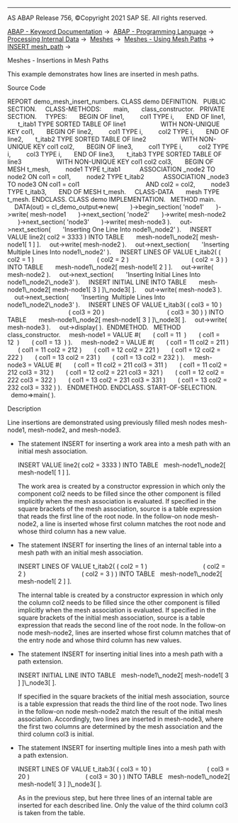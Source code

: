   

* * *

AS ABAP Release 756, ©Copyright 2021 SAP SE. All rights reserved.

[ABAP - Keyword Documentation](javascript:call_link\('abenabap.htm'\)) →  [ABAP - Programming Language](javascript:call_link\('abenabap_reference.htm'\)) →  [Processing Internal Data](javascript:call_link\('abenabap_data_working.htm'\)) →  [Meshes](javascript:call_link\('abenabap_meshes.htm'\)) →  [Meshes - Using Mesh Paths](javascript:call_link\('abenmesh_path_usage.htm'\)) →  [INSERT mesh\_path](javascript:call_link\('abenmesh_insert.htm'\)) → 

Meshes - Insertions in Mesh Paths

This example demonstrates how lines are inserted in mesh paths.

Source Code

REPORT demo\_mesh\_insert\_numbers.
CLASS demo DEFINITION.
  PUBLIC SECTION.
    CLASS-METHODS:
      main,
      class\_constructor.
  PRIVATE SECTION.
    TYPES:
      BEGIN OF line1,
        col1 TYPE i,
      END OF line1,
      t\_itab1 TYPE SORTED TABLE OF line1
                   WITH NON-UNIQUE KEY col1,
      BEGIN OF line2,
        col1 TYPE i,
        col2 TYPE i,
      END OF line2,
      t\_itab2 TYPE SORTED TABLE OF line2
                   WITH NON-UNIQUE KEY col1 col2,
      BEGIN OF line3,
        col1 TYPE i,
        col2 TYPE i,
        col3 TYPE i,
      END OF line3,
      t\_itab3 TYPE SORTED TABLE OF line3
                   WITH NON-UNIQUE KEY col1 col2 col3,
      BEGIN OF MESH t\_mesh,
        node1 TYPE t\_itab1
          ASSOCIATION \_node2 TO node2 ON col1 = col1,
        node2 TYPE t\_itab2
          ASSOCIATION \_node3 TO node3 ON col1 = col1
                                     AND col2 = col2,
        node3 TYPE t\_itab3,
      END OF MESH t\_mesh.
    CLASS-DATA
      mesh TYPE t\_mesh.
ENDCLASS.
CLASS demo IMPLEMENTATION.
  METHOD main.
    DATA(out) = cl\_demo\_output=>new(
      )->begin\_section( 'node1'
      )->write( mesh-node1
      )->next\_section( 'node2'
      )->write( mesh-node2
      )->next\_section( 'node3'
      )->write( mesh-node3 ).
    out->next\_section(
      'Inserting One Line Into node1\\\_node2' ).
    INSERT VALUE line2( col2 = 3333 ) INTO TABLE
      mesh-node1\\\_node2\[ mesh-node1\[ 1 \] \].
    out->write( mesh-node2 ).
    out->next\_section(
      'Inserting Multiple Lines Into node1\\\_node2' ).
    INSERT LINES OF VALUE t\_itab2( ( col2 = 1 )
                                   ( col2 = 2 )
                                   ( col2 = 3 ) ) INTO TABLE
      mesh-node1\\\_node2\[ mesh-node1\[ 2 \] \].
    out->write( mesh-node2 ).
    out->next\_section(
      'Inserting Initial Lines Into node1\\\_node2\\\_node3' ).
    INSERT INITIAL LINE INTO TABLE
      mesh-node1\\\_node2\[ mesh-node1\[ 3 \] \]\\\_node3\[ \].
    out->write( mesh-node3 ).
    out->next\_section(
      'Inserting  Multiple Lines Into node1\\\_node2\\\_node3' ).
    INSERT LINES OF VALUE t\_itab3( ( col3 = 10 )
                                   ( col3 = 20 )
                                   ( col3 = 30 ) ) INTO TABLE
      mesh-node1\\\_node2\[ mesh-node1\[ 3 \] \]\\\_node3\[ \].
    out->write( mesh-node3 ).
    out->display( ).  ENDMETHOD.
  METHOD class\_constructor.
    mesh-node1 = VALUE #(
      ( col1 = 11  )
      ( col1 = 12  )
      ( col1 = 13  ) ).
    mesh-node2 = VALUE #(
      ( col1 = 11 col2 = 211 )
      ( col1 = 11 col2 = 212 )
      ( col1 = 12 col2 = 221 )
      ( col1 = 12 col2 = 222 )
      ( col1 = 13 col2 = 231 )
      ( col1 = 13 col2 = 232 ) ).
    mesh-node3 = VALUE #(
      ( col1 = 11 col2 = 211 col3 = 311 )
      ( col1 = 11 col2 = 212 col3 = 312 )
      ( col1 = 12 col2 = 221 col3 = 321 )
      ( col1 = 12 col2 = 222 col3 = 322 )
      ( col1 = 13 col2 = 231 col3 = 331 )
      ( col1 = 13 col2 = 232 col3 = 332 ) ).
  ENDMETHOD.
ENDCLASS.
START-OF-SELECTION.
  demo=>main( ).

Description

Line insertions are demonstrated using previously filled mesh nodes mesh-node1, mesh-node2, and mesh-node3.

-   The statement INSERT for inserting a work area into a mesh path with an initial mesh association.
    
    INSERT VALUE line2( col2 = 3333 ) INTO TABLE
      mesh-node1\\\_node2\[ mesh-node1\[ 1 \] \].
    
    The work area is created by a constructor expression in which only the component col2 needs to be filled since the other component is filled implicitly when the mesh association is evaluated. If specified in the square brackets of the mesh association, source is a table expression that reads the first line of the root node. In the follow-on node mesh-node2, a line is inserted whose first column matches the root node and whose third column has a new value.
    
-   The statement INSERT for inserting the lines of an internal table into a mesh path with an initial mesh association.
    
    INSERT LINES OF VALUE t\_itab2( ( col2 = 1 )
                                   ( col2 = 2 )
                                   ( col2 = 3 ) ) INTO TABLE
      mesh-node1\\\_node2\[ mesh-node1\[ 2 \] \].
    
    The internal table is created by a constructor expression in which only the column col2 needs to be filled since the other component is filled implicitly when the mesh association is evaluated. If specified in the square brackets of the initial mesh association, source is a table expression that reads the second line of the root node. In the follow-on node mesh-node2, lines are inserted whose first column matches that of the entry node and whose third column has new values.
    
-   The statement INSERT for inserting initial lines into a mesh path with a path extension.
    
    INSERT INITIAL LINE INTO TABLE
      mesh-node1\\\_node2\[ mesh-node1\[ 3 \] \]\\\_node3\[ \].
    
    If specified in the square brackets of the initial mesh association, source is a table expression that reads the third line of the root node. Two lines in the follow-on node mesh-node2 match the result of the initial mesh association. Accordingly, two lines are inserted in mesh-node3, where the first two columns are determined by the mesh association and the third column col3 is initial.
    
-   The statement INSERT for inserting multiple lines into a mesh path with a path extension.
    
    INSERT LINES OF VALUE t\_itab3( ( col3 = 10 )
                                   ( col3 = 20 )
                                   ( col3 = 30 ) ) INTO TABLE
      mesh-node1\\\_node2\[ mesh-node1\[ 3 \] \]\\\_node3\[ \].
    
    As in the previous step, but here three lines of an internal table are inserted for each described line. Only the value of the third column col3 is taken from the table.